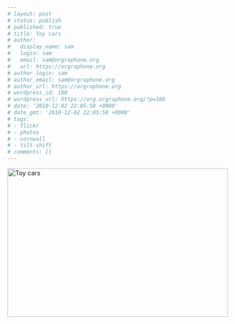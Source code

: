 ```yaml
---
# layout: post
# status: publish
# published: true
# title: Toy cars
# author:
#   display_name: sam
#   login: sam
#   email: sam@orgraphone.org
#   url: https://orgraphone.org
# author_login: sam
# author_email: sam@orgraphone.org
# author_url: https://orgraphone.org
# wordpress_id: 180
# wordpress_url: https://org.orgraphone.org/?p=180
# date: '2010-12-02 22:05:58 +0000'
# date_gmt: '2010-12-02 22:05:58 +0000'
# tags:
# - flickr
# - photos
# - cornwall
# - tilt-shift
# comments: []
---
```


<p><a href="https://www.flickr.com/photos/pikesley/5226942163/" title="Toy cars by Sam Wise, on Flickr"><img src="https://farm6.static.flickr.com/5169/5226942163_6e42bd6348.jpg" width="500" height="336" alt="Toy cars" /></a></p>
